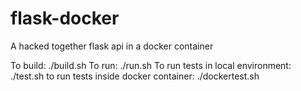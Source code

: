 # flask-docker
A hacked together flask api in a docker container

To build: ./build.sh
To run: ./run.sh
To run tests in local environment: ./test.sh
to run tests inside docker container: ./dockertest.sh
